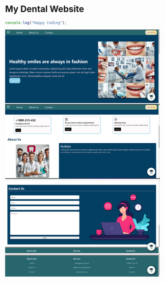# My Dental Website

```javascript
console.log("Happy Coding");
```

![home](./images/new-home-1.png)
![about](./images/new-about-1.png)
![Contact](./images/new-contact-us.png)
![Footer](./images/new-footer.png)
